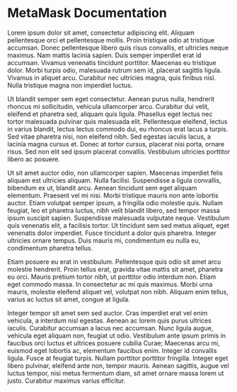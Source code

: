 # MetaMask Documentation

Lorem ipsum dolor sit amet, consectetur adipiscing elit. Aliquam pellentesque orci et pellentesque mollis. Proin tristique odio at tristique accumsan. Donec pellentesque libero quis risus convallis, et ultricies neque maximus. Nam mattis lacinia sapien. Duis semper imperdiet erat id accumsan. Vivamus venenatis tincidunt porttitor. Maecenas eu tristique dolor. Morbi turpis odio, malesuada rutrum sem id, placerat sagittis ligula. Vivamus in aliquet arcu. Curabitur nec ultricies magna, quis finibus nisl. Nulla tristique magna non imperdiet luctus.

Ut blandit semper sem eget consectetur. Aenean purus nulla, hendrerit rhoncus mi sollicitudin, vehicula ullamcorper arcu. Curabitur dui velit, eleifend et pharetra sed, aliquam quis ligula. Phasellus eget lectus nec tortor malesuada pulvinar quis malesuada elit. Pellentesque eleifend, lectus in varius blandit, lectus lectus commodo dui, eu rhoncus erat lacus a turpis. Sed vitae pharetra nisi, non eleifend nibh. Sed egestas iaculis lacus, a lacinia magna cursus et. Donec at tortor cursus, placerat nisi porta, ornare risus. Sed non elit sed ipsum placerat convallis. Vestibulum ultricies porttitor libero ac posuere.

Ut sit amet auctor odio, non ullamcorper sapien. Maecenas imperdiet felis aliquam est ultricies aliquam. Nulla facilisi. Suspendisse a ligula convallis, bibendum ex ut, blandit arcu. Aenean tincidunt sem eget aliquam elementum. Praesent vel mi nisi. Morbi tristique mauris non ante lobortis auctor. Etiam volutpat semper ipsum, a fringilla odio molestie quis. Nullam feugiat, leo et pharetra luctus, nibh velit blandit libero, sed tempor massa ipsum suscipit sapien. Suspendisse malesuada vulputate neque. Vestibulum quis venenatis elit, a facilisis tortor. Ut tincidunt sem sed metus aliquet, eget venenatis dolor imperdiet. Fusce tincidunt a dolor quis pharetra. Integer ultricies ornare tempus. Duis mauris mi, condimentum eu nulla eu, condimentum pharetra tellus.

Etiam posuere eu erat in vestibulum. Pellentesque quis odio sit amet arcu molestie hendrerit. Proin tellus erat, gravida vitae mattis sit amet, pharetra eu orci. Mauris pretium tortor nibh, ut porttitor odio interdum non. Etiam eget commodo massa. In consectetur ac mi quis maximus. Morbi urna mauris, molestie eleifend aliquet vel, volutpat non nibh. Aliquam enim tellus, varius ac luctus sit amet, congue at ligula.

Integer tempor sit amet sem sed auctor. Cras imperdiet erat vel enim vehicula, a interdum nisl egestas. Aenean ac lorem quis purus ultrices iaculis. Curabitur accumsan a lacus nec accumsan. Nunc ligula augue, vehicula eget aliquam non, feugiat ut odio. Vestibulum ante ipsum primis in faucibus orci luctus et ultrices posuere cubilia Curae; Maecenas arcu mi, euismod eget lobortis ac, elementum faucibus enim. Integer id convallis ligula. Fusce at feugiat turpis. Nullam porttitor porttitor fringilla. Integer eget libero pulvinar, eleifend ante non, tempor mauris. Aenean sagittis, augue vel luctus tempor, nisi metus fermentum diam, sit amet ornare massa lorem ut justo. Curabitur maximus varius efficitur.
